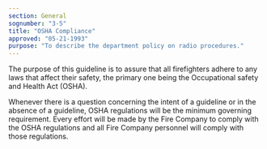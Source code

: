 ```yaml
---
section: General
sognumber: "3-5"
title: "OSHA Compliance"
approved: "05-21-1993"
purpose: "To describe the department policy on radio procedures."
---
```


The purpose of this guideline is to assure that all firefighters adhere to any laws that affect their safety, the primary one being the Occupational safety and Health Act (OSHA).  

Whenever there is a question concerning the intent of a guideline or in the absence of a guideline, OSHA regulations will be the minimum governing requirement.  Every effort will be made by the Fire Company to comply with the OSHA regulations and all Fire Company personnel will comply with those regulations. 
